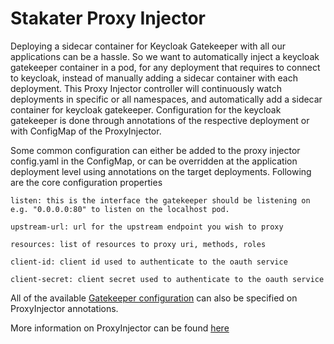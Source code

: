 # Stakater Proxy Injector

Deploying a sidecar container for Keycloak Gatekeeper with all our applications can be a hassle. So we want to automatically inject a keycloak gatekeeper container in a pod, for any deployment that requires to connect to keycloak, instead of manually adding a sidecar container with each deployment. This Proxy Injector controller will continuously watch deployments in specific or all namespaces, and automatically add a sidecar container for keycloak gatekeeper. Configuration for the keycloak gatekeeper is done through annotations of the respective deployment or with ConfigMap of the ProxyInjector.

Some common configuration can either be added to the proxy injector config.yaml in the ConfigMap, or can be overridden at the application deployment level using annotations on the target deployments. Following are the core configuration properties

```
listen: this is the interface the gatekeeper should be listening on e.g. "0.0.0.0:80" to listen on the localhost pod.

upstream-url: url for the upstream endpoint you wish to proxy

resources: list of resources to proxy uri, methods, roles

client-id: client id used to authenticate to the oauth service

client-secret: client secret used to authenticate to the oauth service
```

All of the available [Gatekeeper configuration](https://www.keycloak.org/docs/latest/securing_apps/index.html#configuration-options) can also be specified on ProxyInjector annotations.

More information on ProxyInjector can be found [here](../../tools/global/proxyinjector/developer-documentation.md)